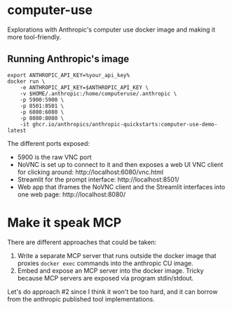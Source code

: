 # computer-use

Explorations with Anthropic's computer use docker image and making it more tool-friendly.

## Running Anthropic's image

```
export ANTHROPIC_API_KEY=%your_api_key%
docker run \
    -e ANTHROPIC_API_KEY=$ANTHROPIC_API_KEY \
    -v $HOME/.anthropic:/home/computeruse/.anthropic \
    -p 5900:5900 \
    -p 8501:8501 \
    -p 6080:6080 \
    -p 8080:8080 \
    -it ghcr.io/anthropics/anthropic-quickstarts:computer-use-demo-latest
```

The different ports exposed:

- 5900 is the raw VNC port
- NoVNC is set up to connect to it and then exposes a web UI VNC client for clicking around: http://localhost:6080/vnc.html
- Streamlit for the prompt interface: http://localhost:8501/
- Web app that iframes the NoVNC client and the Streamlit interfaces into one web page: http://localhost:8080/

# Make it speak MCP

There are different approaches that could be taken:

1. Write a separate MCP server that runs outside the docker image that proxies `docker exec` commands into the anthropic CU image.
2. Embed and expose an MCP server into the docker image. Tricky because MCP servers are exposed via program stdin/stdout.

Let's do approach #2 since I think it won't be too hard, and it can borrow from the anthropic published tool implementations.

